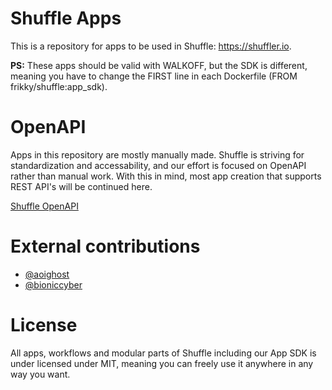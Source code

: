 # Shuffle Apps
This is a repository for apps to be used in Shuffle: https://shuffler.io. 

**PS:** These apps should be valid with WALKOFF, but the SDK is different, meaning you have to change the FIRST line in each Dockerfile (FROM frikky/shuffle:app_sdk).

# OpenAPI
Apps in this repository are mostly manually made. Shuffle is striving for standardization and accessability, and our effort is focused on OpenAPI rather than manual work. With this in mind, most app creation that supports REST API's will be continued here.

[Shuffle OpenAPI](https://github.com/frikky/security-openapis)

# External contributions
* [@aoighost](https://github.com/aoighost/public_shuffleapps)
* [@bioniccyber](https://github.com/bioniccyber/ShuffleApps)

# License
All apps, workflows and modular parts of Shuffle including our App SDK is under licensed under MIT, meaning you can freely use it anywhere in any way you want.
